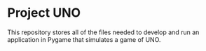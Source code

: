 # Project UNO

This repository stores all of the files needed to develop and run an application in Pygame that simulates a game of UNO.
